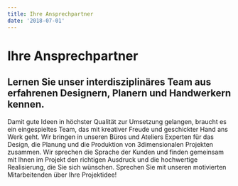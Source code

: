 ```yaml
---
title: Ihre Ansprechpartner
date: '2018-07-01'
---
```

# Ihre Ansprechpartner

## Lernen Sie unser interdisziplinäres Team aus erfahrenen Designern, Planern und Handwerkern kennen.

Damit gute Ideen in höchster Qualität zur Umsetzung gelangen, braucht es ein eingespieltes Team, das mit kreativer Freude und geschickter Hand ans Werk geht. Wir bringen in unseren Büros und Ateliers Experten für das Design, die Planung und die Produktion von 3dimensionalen Projekten zusammen. Wir sprechen die Sprache der Kunden und finden gemeinsam mit Ihnen im Projekt den richtigen Ausdruck und die hochwertige Realisierung, die Sie sich wünschen. Sprechen Sie mit unseren motivierten Mitarbeitenden über Ihre Projektidee!
